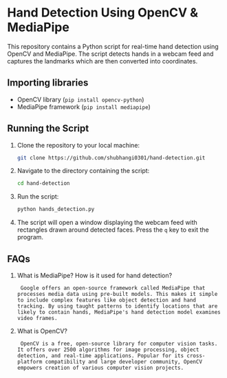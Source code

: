 # Hand Detection Using OpenCV & MediaPipe 

This repository contains a Python script for real-time hand detection using OpenCV and MediaPipe. The script detects hands in a webcam feed and captures the landmarks which are then converted into coordinates.

## Importing libraries

- OpenCV library (`pip install opencv-python`)
- MediaPipe framework (`pip install mediapipe`)

## Running the Script

1. Clone the repository to your local machine:

   ```bash
   git clone https://github.com/shubhangi0301/hand-detection.git
   ```


2. Navigate to the directory containing the script:

   ```bash
   cd hand-detection
   ```

3. Run the script:

   ```bash
   python hands_detection.py
   ```
4. The script will open a window displaying the webcam feed with rectangles drawn around detected faces. Press the `q` key to exit the program.

## FAQs

1. What is MediaPipe? How is it used for hand detection?

        Google offers an open-source framework called MediaPipe that processes media data using pre-built models. This makes it simple to include complex features like object detection and hand tracking. By using taught patterns to identify locations that are likely to contain hands, MediaPipe's hand detection model examines video frames.

2. What is OpenCV?
    
        OpenCV is a free, open-source library for computer vision tasks.  It offers over 2500 algorithms for image processing, object detection, and real-time applications. Popular for its cross-platform compatibility and large developer community, OpenCV empowers creation of various computer vision projects.